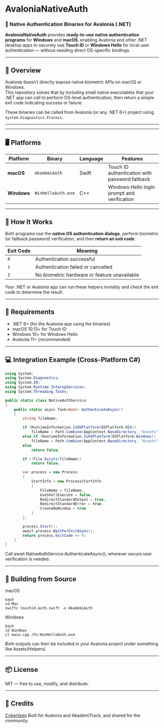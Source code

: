 # AvaloniaNativeAuth

### 🧩 Native Authentication Binaries for Avalonia (.NET)

**AvaloniaNativeAuth** provides **ready-to-use native authentication programs** for **Windows** and **macOS**, enabling Avalonia and other .NET desktop apps to securely use **Touch ID** or **Windows Hello** for local user authentication — without needing direct OS-specific bindings.

---

## 🚀 Overview

Avalonia doesn’t directly expose native biometric APIs on macOS or Windows.  
This repository solves that by including small native executables that your .NET app can call to perform OS-level authentication, then return a simple exit code indicating success or failure.

These binaries can be called from Avalonia (or any .NET 6+) project using `System.Diagnostics.Process`.

---


---

## 🖥️ Platforms

| Platform | Binary | Language | Features |
|-----------|---------|-----------|-----------|
| **macOS** | `AkademiAuth` | Swift | Touch ID authentication with password fallback |
| **Windows** | `WinHelloAuth.exe` | C++ | Windows Hello login prompt and verification |

---

## 🔐 How It Works

Both programs use the **native OS authentication dialogs**, perform biometric (or fallback password) verification, and then **return an exit code**:

| Exit Code | Meaning |
|------------|----------|
| `0` | Authentication successful |
| `1` | Authentication failed or cancelled |
| `2` | No biometric hardware or feature unavailable |

Your .NET or Avalonia app can run these helpers invisibly and check the exit code to determine the result.

---

## 🧰 Requirements

- .NET 6+ (for the Avalonia app using the binaries)
- macOS 10.13+ for Touch ID
- Windows 10+ for Windows Hello
- Avalonia 11+ (recommended)

---

## 💻 Integration Example (Cross-Platform C#)

```csharp
using System;
using System.Diagnostics;
using System.IO;
using System.Runtime.InteropServices;
using System.Threading.Tasks;

public static class NativeAuthService
{
    public static async Task<bool> AuthenticateAsync()
    {
        string fileName;

        if (RuntimeInformation.IsOSPlatform(OSPlatform.OSX))
            fileName = Path.Combine(AppContext.BaseDirectory, "Assets", "Helpers", "AkademiAuth");
        else if (RuntimeInformation.IsOSPlatform(OSPlatform.Windows))
            fileName = Path.Combine(AppContext.BaseDirectory, "Assets", "Helpers", "WinHelloAuth.exe");
        else
            return false;

        if (!File.Exists(fileName))
            return false;

        var process = new Process
        {
            StartInfo = new ProcessStartInfo
            {
                FileName = fileName,
                UseShellExecute = false,
                RedirectStandardOutput = true,
                RedirectStandardError = true,
                CreateNoWindow = true
            }
        };

        process.Start();
        await process.WaitForExitAsync();
        return process.ExitCode == 0;
    }
}

```

Call await NativeAuthService.AuthenticateAsync(); wherever secure user verification is needed.

---

## 🧱 Building from Source
macOS
```
bash
cd Mac
swiftc touchid-auth.swift -o AkademiAuth
```

Windows
```
bash
cd Windows
cl main.cpp /Fe:WinHelloAuth.exe
```
Both outputs can then be included in your Avalonia project under something like Assets/Helpers/.

--- 

## 📦 License
MIT — free to use, modify, and distribute.

--- 

## 🙌 Credits
[Cyberilsen](https://github.com/Cybernilsen)
Built for Avalonia and AkademiTrack, and shared for the community.
